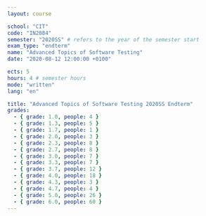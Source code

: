 ```yaml
---
layout: course

school: "CIT"
code: "IN2084"
semester: "2020SS" # refers to the year of the semester start
exam_type: "endterm"
name: "Advanced Topics of Software Testing"
date: "2020-08-12 12:00:00 +0100"

ects: 5
hours: 4 # semester hours
mode: "written"
lang: "en"

title: "Advanced Topics of Software Testing 2020SS Endterm"
grades:
  - { grade: 1.0, people: 4 }
  - { grade: 1.3, people: 5 }
  - { grade: 1.7, people: 1 }
  - { grade: 2.0, people: 3 }
  - { grade: 2.3, people: 8 }
  - { grade: 2.7, people: 8 }
  - { grade: 3.0, people: 7 }
  - { grade: 3.3, people: 7 }
  - { grade: 3.7, people: 12 }
  - { grade: 4.0, people: 18 }
  - { grade: 4.3, people: 3 }
  - { grade: 4.7, people: 4 }
  - { grade: 5.0, people: 26 }
  - { grade: 6.0, people: 60 }
---
```



